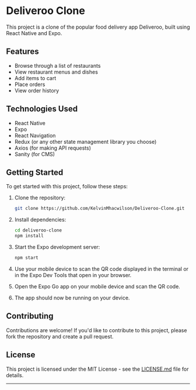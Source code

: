 # Deliveroo Clone

This project is a clone of the popular food delivery app Deliveroo, built using React Native and Expo.

## Features

- Browse through a list of restaurants
- View restaurant menus and dishes
- Add items to cart
- Place orders
- View order history

## Technologies Used

- React Native
- Expo
- React Navigation
- Redux (or any other state management library you choose)
- Axios (for making API requests)
- Sanity (for CMS)

## Getting Started

To get started with this project, follow these steps:

1. Clone the repository:

   ```bash
   git clone https://github.com/KelvinMhacwilson/Deliveroo-Clone.git
   ```

2. Install dependencies:

   ```bash
   cd deliveroo-clone
   npm install
   ```

3. Start the Expo development server:

   ```bash
   npm start
   ```

4. Use your mobile device to scan the QR code displayed in the terminal or in the Expo Dev Tools that open in your browser.

5. Open the Expo Go app on your mobile device and scan the QR code.

6. The app should now be running on your device.



## Contributing

Contributions are welcome! If you'd like to contribute to this project, please fork the repository and create a pull request.

## License

This project is licensed under the MIT License - see the [LICENSE.md](LICENSE.md) file for details.

---
